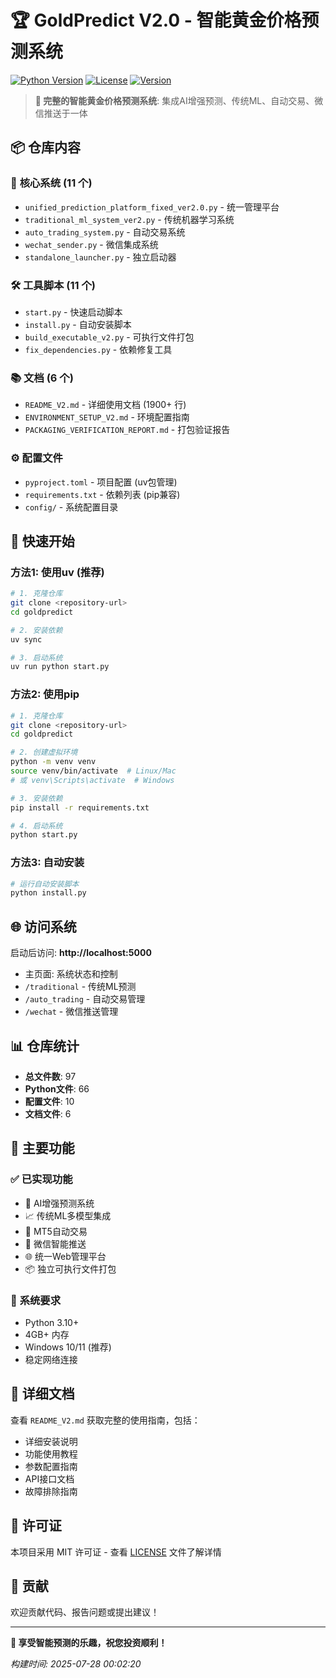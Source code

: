 # 🏆 GoldPredict V2.0 - 智能黄金价格预测系统

[![Python Version](https://img.shields.io/badge/python-3.10%2B-blue.svg)](https://python.org)
[![License](https://img.shields.io/badge/license-MIT-green.svg)](LICENSE)
[![Version](https://img.shields.io/badge/version-2.0.0-orange.svg)](CHANGELOG.md)

> **🚀 完整的智能黄金价格预测系统**: 集成AI增强预测、传统ML、自动交易、微信推送于一体

## 📦 仓库内容

### 🎯 **核心系统** (11 个)
- `unified_prediction_platform_fixed_ver2.0.py` - 统一管理平台
- `traditional_ml_system_ver2.py` - 传统机器学习系统
- `auto_trading_system.py` - 自动交易系统
- `wechat_sender.py` - 微信集成系统
- `standalone_launcher.py` - 独立启动器

### 🛠️ **工具脚本** (11 个)
- `start.py` - 快速启动脚本
- `install.py` - 自动安装脚本
- `build_executable_v2.py` - 可执行文件打包
- `fix_dependencies.py` - 依赖修复工具

### 📚 **文档** (6 个)
- `README_V2.md` - 详细使用文档 (1900+ 行)
- `ENVIRONMENT_SETUP_V2.md` - 环境配置指南
- `PACKAGING_VERIFICATION_REPORT.md` - 打包验证报告

### ⚙️ **配置文件**
- `pyproject.toml` - 项目配置 (uv包管理)
- `requirements.txt` - 依赖列表 (pip兼容)
- `config/` - 系统配置目录

## 🚀 快速开始

### 方法1: 使用uv (推荐)
```bash
# 1. 克隆仓库
git clone <repository-url>
cd goldpredict

# 2. 安装依赖
uv sync

# 3. 启动系统
uv run python start.py
```

### 方法2: 使用pip
```bash
# 1. 克隆仓库
git clone <repository-url>
cd goldpredict

# 2. 创建虚拟环境
python -m venv venv
source venv/bin/activate  # Linux/Mac
# 或 venv\Scripts\activate  # Windows

# 3. 安装依赖
pip install -r requirements.txt

# 4. 启动系统
python start.py
```

### 方法3: 自动安装
```bash
# 运行自动安装脚本
python install.py
```

## 🌐 访问系统

启动后访问: **http://localhost:5000**

- 主页面: 系统状态和控制
- `/traditional` - 传统ML预测
- `/auto_trading` - 自动交易管理
- `/wechat` - 微信推送管理

## 📊 仓库统计

- **总文件数**: 97
- **Python文件**: 66
- **配置文件**: 10
- **文档文件**: 6

## 🎯 主要功能

### ✅ **已实现功能**
- 🤖 AI增强预测系统
- 📈 传统ML多模型集成
- 🔄 MT5自动交易
- 📱 微信智能推送
- 🌐 统一Web管理平台
- 📦 独立可执行文件打包

### 🔧 **系统要求**
- Python 3.10+
- 4GB+ 内存
- Windows 10/11 (推荐)
- 稳定网络连接

## 📖 详细文档

查看 `README_V2.md` 获取完整的使用指南，包括：
- 详细安装说明
- 功能使用教程
- 参数配置指南
- API接口文档
- 故障排除指南

## 📄 许可证

本项目采用 MIT 许可证 - 查看 [LICENSE](LICENSE) 文件了解详情

## 🤝 贡献

欢迎贡献代码、报告问题或提出建议！

---

**🎉 享受智能预测的乐趣，祝您投资顺利！**

*构建时间: 2025-07-28 00:02:20*
